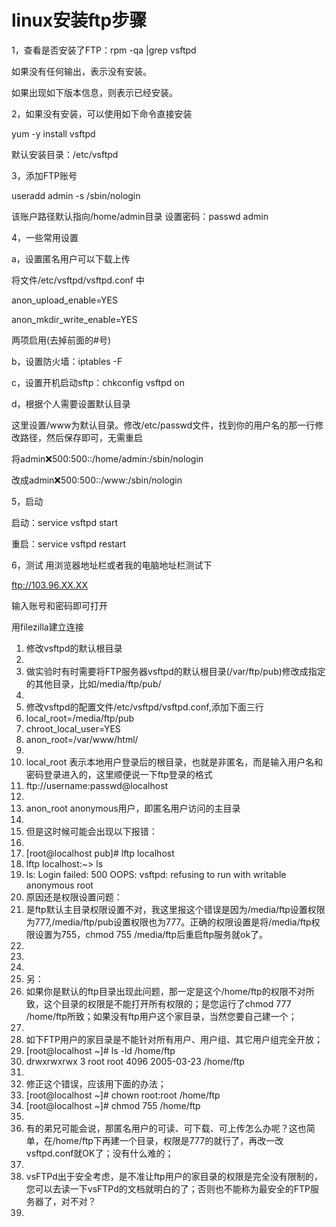 # linux安装ftp步骤

1，查看是否安装了FTP：rpm -qa |grep vsftpd

如果没有任何输出，表示没有安装。

如果出现如下版本信息，则表示已经安装。



2，如果没有安装，可以使用如下命令直接安装

yum -y install vsftpd

默认安装目录：/etc/vsftpd



3，添加FTP账号

useradd admin -s /sbin/nologin

该账户路径默认指向/home/admin目录
设置密码：passwd admin 

 

4，一些常用设置

 

a，设置匿名用户可以下载上传

将文件/etc/vsftpd/vsftpd.conf 中

anon_upload_enable=YES

anon_mkdir_write_enable=YES

两项启用(去掉前面的#号)

b，设置防火墙：iptables -F

c，设置开机启动sftp：chkconfig vsftpd on

d，根据个人需要设置默认目录

这里设置/www为默认目录。修改/etc/passwd文件，找到你的用户名的那一行修改路径，然后保存即可，无需重启

将admin:x:500:500::/home/admin:/sbin/nologin

改成admin:x:500:500::/www:/sbin/nologin

5，启动

启动：service vsftpd start 

重启：service vsftpd restart

6，测试
用浏览器地址栏或者我的电脑地址栏测试下

 ftp://103.96.XX.XX



输入账号和密码即可打开

用filezilla建立连接







1. 修改vsftpd的默认根目录
2.  
3. 做实验时有时需要将FTP服务器vsftpd的默认根目录(/var/ftp/pub)修改成指定的其他目录，比如/media/ftp/pub/
4.  
5. 修改vsftpd的配置文件/etc/vsftpd/vsftpd.conf,添加下面三行
6. local_root=/media/ftp/pub
7. chroot_local_user=YES
8. anon_root=/var/www/html/
9.  
10. local_root 表示本地用户登录后的根目录，也就是非匿名，而是输入用户名和密码登录进入的，这里顺便说一下ftp登录的格式
11. ftp://username:passwd@localhost
12.  
13. anon_root anonymous用户，即匿名用户访问的主目录
14.  
15. 但是这时候可能会出现以下报错：
16.  
17. [root@localhost pub]# lftp localhost
18. lftp localhost:~> ls
19. ls: Login failed: 500 OOPS: vsftpd: refusing to run with writable anonymous root
20. 原因还是权限设置问题：
21. 是ftp默认主目录权限设置不对，我这里报这个错误是因为/media/ftp设置权限为777,/media/ftp/pub设置权限也为777。正确的权限设置是将/media/ftp权限设置为755，chmod 755 /media/ftp后重启ftp服务就ok了。
22.  
23.  
24.  
25. 另：
26. 如果你是默认的ftp目录出现此问题，那一定是这个/home/ftp的权限不对所致，这个目录的权限是不能打开所有权限的；是您运行了chmod 777 /home/ftp所致；如果没有ftp用户这个家目录，当然您要自己建一个；
27.  
28. 如下FTP用户的家目录是不能针对所有用户、用户组、其它用户组完全开放；
29. [root@localhost ~]# ls -ld /home/ftp
30. drwxrwxrwx 3 root root 4096 2005-03-23 /home/ftp
31.  
32. 修正这个错误，应该用下面的办法；
33. [root@localhost ~]# chown root:root /home/ftp
34. [root@localhost ~]# chmod 755 /home/ftp
35.  
36. 有的弟兄可能会说，那匿名用户的可读、可下载、可上传怎么办呢？这也简单，在/home/ftp下再建一个目录，权限是777的就行了，再改一改vsftpd.conf就OK了；没有什么难的；
37.  
38. vsFTPd出于安全考虑，是不准让ftp用户的家目录的权限是完全没有限制的，您可以去读一下vsFTPd的文档就明白的了；否则也不能称为最安全的FTP服务器了，对不对？
39. 

